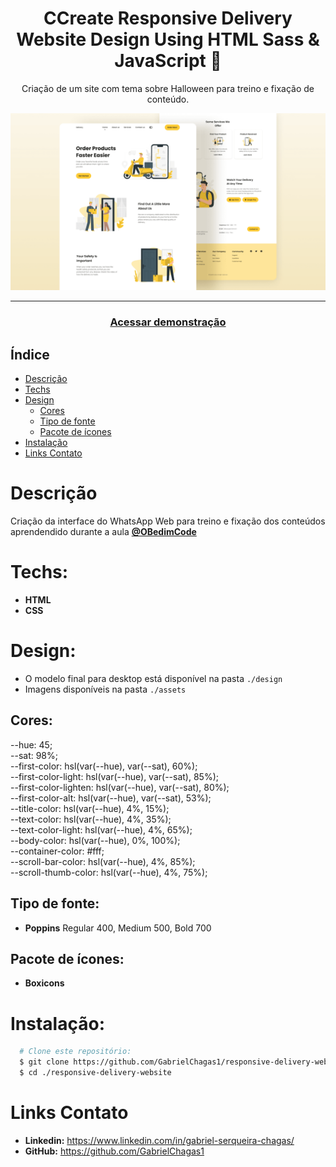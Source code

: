<div align="center">
    <h1 align="center">CCreate Responsive Delivery Website Design Using HTML Sass & JavaScript 🚚</h1>
    <p>Criação de um site com tema sobre Halloween para treino e fixação de conteúdo.</p>
    <img src="./design/preview.png" alt="Logo" width="800">
</div>

---
<h3 align="center">
  <a href="https://responsive-delivery-website.vercel.app/">Acessar demonstração</a>
</h3>

## Índice

* [Descrição](#descrição)
* [Techs](#techs)
* [Design](#design)
  * [Cores](#cores)
  * [Tipo de fonte](#tipo-de-fonte)
  * [Pacote de ícones](#pacote-de-ícones)
* [Instalação](#instalação)
* [Links Contato](#links-contato)

# Descrição
Criação da interface do WhatsApp Web para treino e fixação dos conteúdos aprendendido durante a aula [**@OBedimCode**](https://www.youtube.com/channel/UCgkDs77BoEhMIgRUB4MKrtQ)

# Techs: 
- **HTML**
- **CSS**

# Design:
- O modelo final para desktop está disponível na pasta `./design`
- Imagens disponíveis na pasta `./assets`<br>

## Cores:
--hue: 45;<br>
--sat: 98%;<br>
--first-color: hsl(var(--hue), var(--sat), 60%);<br>
--first-color-light: hsl(var(--hue), var(--sat), 85%);<br>
--first-color-lighten: hsl(var(--hue), var(--sat), 80%);<br>
--first-color-alt: hsl(var(--hue), var(--sat), 53%);<br>
--title-color: hsl(var(--hue), 4%, 15%);<br>
--text-color: hsl(var(--hue), 4%, 35%);<br>
--text-color-light: hsl(var(--hue), 4%, 65%);<br>
--body-color: hsl(var(--hue), 0%, 100%);<br>
--container-color: #fff;<br>
--scroll-bar-color: hsl(var(--hue), 4%, 85%);<br>
--scroll-thumb-color: hsl(var(--hue), 4%, 75%);

## Tipo de fonte:
- **Poppins** Regular 400, Medium 500, Bold 700


## Pacote de ícones:
- **Boxicons**

# Instalação:
```bash
  # Clone este repositório:
  $ git clone https://github.com/GabrielChagas1/responsive-delivery-website.git
  $ cd ./responsive-delivery-website
```

# Links Contato
- **Linkedin:** https://www.linkedin.com/in/gabriel-serqueira-chagas/<br>
- **GitHub:** https://github.com/GabrielChagas1<br>
